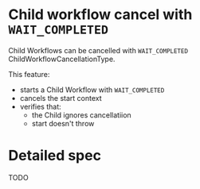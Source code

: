 # Child workflow cancel with `WAIT_COMPLETED`

Child Workflows can be cancelled with `WAIT_COMPLETED` ChildWorkflowCancellationType.

This feature:

- starts a Child Workflow with `WAIT_COMPLETED`
- cancels the start context
- verifies that:
  - the Child ignores cancellatiion
  - start doesn't throw

# Detailed spec

TODO